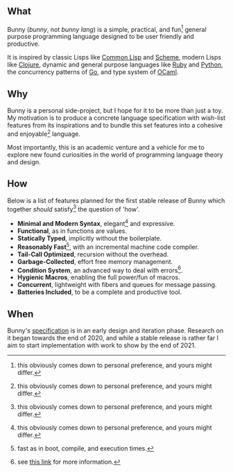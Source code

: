 ## What

Bunny (_bunny_, not _bunny lang_) is a simple, practical, and fun[^1] general purpose programming language designed to be user friendly and productive. 

It is inspired by classic Lisps like [Common Lisp](https://common-lisp.net/) and [Scheme](https://schemers.org/), modern Lisps like [Clojure](https://clojure.org/), dynamic and general purpose languages like [Ruby](https://www.ruby-lang.org/en/) and [Python](https://www.python.org/), the concurrency patterns of [Go](https://golang.org/), and type system of [OCaml](https://ocaml.org/).

## Why

Bunny is a personal side-project, but I hope for it to be more than just a toy. My motivation is to produce a concrete language specification with wish-list features from its inspirations and to bundle this set features into a cohesive and enjoyable[^1] language.

Most importantly, this is an academic venture and a vehicle for me to explore new found curiosities in the world of programming language theory and design.

## How

Below is a list of features planned for the first stable release of Bunny which together _should_ satisfy[^1] the question of 'how'.

- **Minimal and Modern Syntax**, elegant[^1] and expressive.
- **Functional**, as in functions are values.
- **Statically Typed**, implicitly without the boilerplate.
- **Reasonably Fast**[^2], with an incremental machine code compiler.
- **Tail-Call Optimized**, recursion without the overhead.
- **Garbage-Collected**, effort free memory management.
- **Condition System**, an advanced way to deal with errors[^3].
- **Hygienic Macros**, enabling the full power/fun of macros.
- **Concurrent**, lightweight with fibers and queues for message passing.
- **Batteries Included**, to be a complete and productive tool.

[^1]: this obviously comes down to personal preference, and yours might differ.
[^2]: fast as in boot, compile, and execution times.
[^3]: see [this link](http://www.gigamonkeys.com/book/beyond-exception-handling-conditions-and-restarts.html) for more information.

## When

Bunny's [specification](https://bunny-lang.org/specification/) is in an early design and iteration phase. Research on it began towards the end of 2020, and while a stable release is rather far I aim to start implementation with work to show by the end of 2021.
